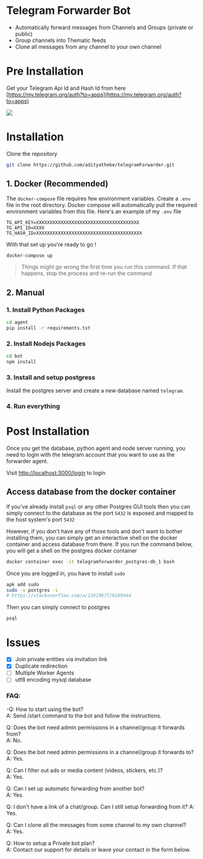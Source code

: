 # Telegram Forwarder Bot

- Automatically forward messages from Channels and Groups (private or public)
- Group channels into Thematic feeds
- Clone all messages from any channel to your own channel

# Pre Installation

Get your Telegram Api Id and Hash Id from here [https://my.telegram.org/auth?to=apps](https://my.telegram.org/auth?to=apps)

![](https://i.imgur.com/KJ1kDDO.png)

# Installation

Clone the repository

```bash
git clone https://github.com/adityathebe/telegramForwarder.git
```

## 1. Docker (Recommended)

The `docker-compose` file requires few environment variables. Create a `.env` file in the root directory. Docker compose will automatically pull the required environment variables from this file. Here's an example of my `.env` file

```docker
TG_API_KEY=XXXXXXXXXXXXXXXXXXXXXXXXXXXXXXXXXXXXXX
TG_API_ID=XXXX
TG_HASH_ID=XXXXXXXXXXXXXXXXXXXXXXXXXXXXXXXXXXXXXXX
```

With that set up you're ready to go !

```bash
docker-compose up
```

> Things might go wrong the first time you run this command. If that happens, stop the process and re-run the command

## 2. Manual

### 1. Install Python Packages

```bash
cd agent
pip install -r requirements.txt
```

### 2. Install Nodejs Packages

```bash
cd bot
npm install
```

### 3. Install and setup postgress

Install the postgres server and create a new database named `telegram`.

### 4. Run everything

# Post Installation

Once you get the database, python agent and node server running, you need to login with the telegram account that you want to use as the forwarder agent.

Visit [http://localhost:3000/login](http://localhost:3000/login) to login


## Access database from the docker container

If you've already install `psql` or any other Postgres GUI tools then you can simply connect to the database as the port `5432` is exposed and mapped to the host system's port `5432`

However, if you don't have any of those tools and don't want to bother installing them, you can simply get an interactive shell on the docker container and access database from there. If you run the command below, you will get a shell on the postgres docker container

```bash
docker container exec -it telegramforwarder_postgres-db_1 bash
```

Once you are logged in, you have to install `sudo`

```bash
apk add sudo
sudo -u postgres -i
# https://stackoverflow.com/a/11919677/6199444
```

Then you can simply connect to postgres 

```
psql
```

# Issues

- [x] Join private entities via invitation link
- [x] Duplicate redirection
- [ ] Multiple Worker Agents
- [ ] utf8 encoding mysql database

### FAQ:

-Q: How to start using the bot?  
A: Send /start command to the bot and follow the instructions.

Q: Does the bot need admin permissions in a channel/group it forwards from?  
A: No.

Q: Does the bot need admin permissions in a channel/group it forwards to?  
A: Yes.

Q: Can I filter out ads or media content (videos, stickers, etc.)?  
A: Yes.

Q: Can I set up automatic forwarding from another bot?  
A: Yes.

Q: I don't have a link of a chat/group. Can I still setup forwarding from it?
A: Yes.

Q: Can I clone all the messages from some channel to my own channel?  
A: Yes.

Q: How to setup a Private bot plan?  
A: Contact our support for details or leave your contact in the form below.

